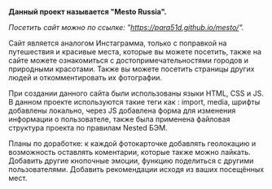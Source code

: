 **Данный проект называется "Mesto Russia".**

*Посетить сайт можно по ссылке: "https://para51d.github.io/mesto/".*

Сайт является аналогом Инстаграмма, только с поправкой на путешествия и красивые места, которые вы можете посетить, также на сайте можете ознакомиться с достопримечательностями городов и природными красотами. Также вы можете посетить страницы других людей и откомментировать их фотографии. 

При создании данного сайта были использованы языки HTML, CSS и JS. В данном проекте используются такие теги как : import, media, шрифты добавлены локально, через JS добавлена форма для изменения информации о пользователе, также была применена файловая структура проекта по правилам Nested БЭМ.

Планы по доработке: к каждой фотокарточке добавлять геолокацию и возможность оставлять коментарии, которые также можно лайкать. Добавить другие кнопочные эмоции, функцию поделиться с другими пользователями. Добавить рекомендации исходя из ваших посещённых мест.
